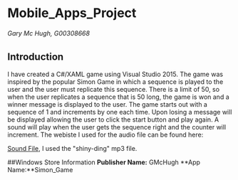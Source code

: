 # Mobile_Apps_Project

###### Gary Mc Hugh, G00308668

## Introduction
I have created a C#/XAML game using Visual Studio 2015.
The game was inspired by the popular Simon Game in which a sequence is played to the user and the user must replicate this sequence.
There is a limit of 50, so when the user replicates a sequence that is 50 long, the game is won and a winner message is displayed to the user.
The game starts out with a sequence of 1 and increments by one each time.
Upon losing a message will be displayed allowing the user to click the start button and play again.
A sound will play when the user gets the sequence right and the counter will increment.
The webiste I used for the audio file can be found here:

[Sound File](soundfxnow.com/), I used the "shiny-ding" mp3 file.

##Windows Store Information
**Publisher Name:** GMcHugh
**App Name:**Simon_Game
